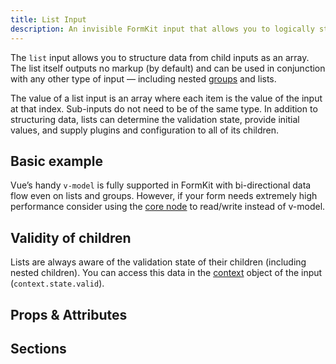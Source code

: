 ```yaml
---
title: List Input
description: An invisible FormKit input that allows you to logically structure your form data as an array.
---
```


<InputPageHero title="List"></InputPageHero>

<page-toc></page-toc>

The `list` input allows you to structure data from child inputs as an array. The list itself outputs no markup (by default) and can be used in conjunction with any other type of input — including nested [groups](/inputs/group) and lists.

The value of a list input is an array where each item is the value of the input at that index. Sub-inputs do not need to be of the same type. In addition to structuring data, lists can determine the validation state, provide initial values, and supply plugins and configuration to all of its children.

## Basic example

<example
name="List input"
file="/_content/examples/list/list.vue"></example>

<callout type="tip" label="Performance">
Vue’s handy <code>v-model</code> is fully supported in FormKit with bi-directional data flow even on lists and groups. However, if your form needs extremely high performance consider using the <a href="/essentials/architecture">core node</a> to read/write instead of v-model.
</callout>

## Validity of children

Lists are always aware of the validation state of their children (including nested children). You can access this data in the [context](/essentials/configuration) object of the input (`context.state.valid`).

<example
name="List input"
file="/_content/examples/list-validity/list-validity.vue"></example>

## Props & Attributes

<reference-table input="list" :data="[{ prop: 'disabled', type: 'Boolean', default: 'false', description: 'Disables all the inputs in the list.'}]" :without="['help', 'label', 'prefix-icon', 'suffix-icon', 'validation', 'validation-visibility', 'validation-label']">
</reference-table>

## Sections

<reference-table type="sectionKeys" primary="section-key" :without="['outer','prefix', 'suffix', 'prefixIcon', 'suffixIcon', 'label','inner','input','help','messages','message']">
</reference-table>

